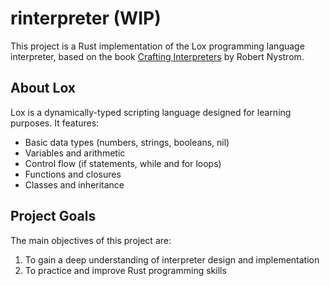 # rinterpreter (WIP)

This project is a Rust implementation of the Lox programming language interpreter, based on the book [Crafting Interpreters](https://craftinginterpreters.com/contents.html) by Robert Nystrom.

## About Lox

Lox is a dynamically-typed scripting language designed for learning purposes. It features:

- Basic data types (numbers, strings, booleans, nil)
- Variables and arithmetic
- Control flow (if statements, while and for loops)
- Functions and closures
- Classes and inheritance

## Project Goals

The main objectives of this project are:

1. To gain a deep understanding of interpreter design and implementation
2. To practice and improve Rust programming skills
